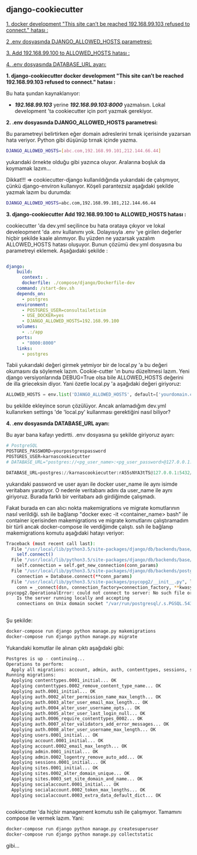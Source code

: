 ## django-cookiecutter

[1. docker development "This site can’t be reached 192.168.99.103 refused to connect." hatası :](#1)

[2 .env dosyasında DJANGO_ALLOWED_HOSTS parametresi:](#2)

[3. Add 192.168.99.100 to ALLOWED_HOSTS hatası :](#3)

[4. .env dosyasında DATABASE_URL ayarı:](#4)


**<a name='1'></a>1. django-cookiecutter docker development "This site can’t be reached 192.168.99.103 refused to connect." hatası :**

Bu hata şundan kaynaklanıyor: 

* ***192.168.99.103*** yerine ***192.168.99.103:8000*** yazmalısın. Lokal development 'ta cookiecutter için port yazmak gerekiyor.

**<a name='2'></a>2. .env dosyasında DJANGO_ALLOWED_HOSTS parametresi:**

Bu parametreyi belirtirken eğer domain adreslerini tırnak içerisinde yazarsan hata veriyor. Python gibi düşünüp tırnak içinde yazma.

```sh
DJANGO_ALLOWED_HOSTS=[abc.com,192.168.99.101,212.144.66.44]
```
yukarıdaki örnekte olduğu gibi yazınca oluyor. Aralarına boşluk da koymamak lazım...

Dikkat!!! => cookiecutter-django kullanıldığında yukarıdaki de çalışmıyor, çünkü django-environ kullanıyor. Köşeli parantezsiz aşağıdaki şekilde yazmak lazım bu durumda:

```sh
DJANGO_ALLOWED_HOSTS=abc.com,192.168.99.101,212.144.66.44
```

**<a name='3'></a>3. django-cookiecutter Add 192.168.99.100 to ALLOWED_HOSTS hatası :**

cookiecutter 'da dev.yml seçilince bu hata orataya çıkıyor ve lokal develeopment 'da .env kullanımı yok. Dolayısıyla .env 'ye girilen değerler hiçbir şekilde kaale alınmıyor. Bu yüzden ne yazarsak yazalım ALLOWED_HOSTS hatası oluşuyor. Bunun çözümü dev.yml dosyasına bu parametreyi eklemek. Aşağaıdaki şekilde :

```yml

django:
    build:
      context: .
      dockerfile: ./compose/django/Dockerfile-dev
    command: /start-dev.sh
    depends_on:
      - postgres
    environment:
      - POSTGRES_USER=consultailetisim
      - USE_DOCKER=yes
      - DJANGO_ALLOWED_HOSTS=192.168.99.100
    volumes:
      - .:/app
    ports:
      - "8000:8000"
    links:
      - postgres

```

Tabii yukarıdaki değeri girmek yetmiyor bir de local.py 'a bu değeri okumasını da söylemek lazım. Cookie-cutter 'ın bunu düzeltmesi lazım. Yeni django versiyonlarında DEBUG=True olsa bile ALLOWED_HOSTS değerini de illa grieceksin diyor. Yani özetle local.py 'a aşağıdaki değeri giriyoruz:

```py
ALLOWED_HOSTS = env.list('DJANGO_ALLOWED_HOSTS', default=['yourdomain.com', ])
```
bu şekilde ekleyince sorun çözülüyor. Ancak anlamadığım dev.yml kullanırken settings 'de 'local.py' kullanması gerektiğini nasıl biliyor?


**<a name='4'></a>4. .env dosyasında DATABASE_URL ayarı:**

Bu ayar bana kafayı yedirtti. .env dosyasına şu şekilde giriyoruz ayarı:

```python
# PostgreSQL
POSTGRES_PASSWORD=yourpostgrespassword
POSTGRES_USER=karnascookiecutter
# DATABASE_URL="postgres://<pg_user_name>:<pg_user_password>@127.0.0.1:<pg_port>/<pg_database_name>"

DATABASE_URL=postgres://karnascookiecutter:rA55sNYA3tTS@127.0.0.1:5432//karnascookiecutter

```

yukarıdaki password ve user ayarı ile docker user_name ile aynı isimde veritabanı yaratıyor. O nedenle veritabanı adını da user_name ile aynı giriyoruz. Burada farklı bir veritabanı adı girdiğimde çalışmadı. 

Fakat burada en can alıcı nokta makemigrations ve migrate komutlarının nasıl verildiği. ssh ile bağlanıp "docker exec -it <container_name> bash" ile container içerisinden makemigrations ve migrate komutlarını çalıştıramadım bir türli ancak docker-compose ile verdiğimde çalıştı.
ssh ile bağlanıp makemigrations komutu aşağıdaki hatayı veriyor:

```sh
Traceback (most recent call last):
  File "/usr/local/lib/python3.5/site-packages/django/db/backends/base/base.py", line 199, in ensure_connection
    self.connect()
  File "/usr/local/lib/python3.5/site-packages/django/db/backends/base/base.py", line 171, in connect
    self.connection = self.get_new_connection(conn_params)
  File "/usr/local/lib/python3.5/site-packages/django/db/backends/postgresql/base.py", line 176, in get_new_connection
    connection = Database.connect(**conn_params)
  File "/usr/local/lib/python3.5/site-packages/psycopg2/__init__.py", line 130, in connect
    conn = _connect(dsn, connection_factory=connection_factory, **kwasync)
psycopg2.OperationalError: could not connect to server: No such file or directory
	Is the server running locally and accepting
	connections on Unix domain socket "/var/run/postgresql/.s.PGSQL.5432"?
	
```

Şu şekilde:

```sh
docker-compose run django python manage.py makemigrations 
docker-compose run django python manage.py migrate
```

Yukarıdaki komutlar ile alınan çıktı aşağıdaki gibi:

```sh
Postgres is up - continuing...
Operations to perform:
  Apply all migrations: account, admin, auth, contenttypes, sessions, sites, socialaccount, users
Running migrations:
  Applying contenttypes.0001_initial... OK
  Applying contenttypes.0002_remove_content_type_name... OK
  Applying auth.0001_initial... OK
  Applying auth.0002_alter_permission_name_max_length... OK
  Applying auth.0003_alter_user_email_max_length... OK
  Applying auth.0004_alter_user_username_opts... OK
  Applying auth.0005_alter_user_last_login_null... OK
  Applying auth.0006_require_contenttypes_0002... OK
  Applying auth.0007_alter_validators_add_error_messages... OK
  Applying auth.0008_alter_user_username_max_length... OK
  Applying users.0001_initial... OK
  Applying account.0001_initial... OK
  Applying account.0002_email_max_length... OK
  Applying admin.0001_initial... OK
  Applying admin.0002_logentry_remove_auto_add... OK
  Applying sessions.0001_initial... OK
  Applying sites.0001_initial... OK
  Applying sites.0002_alter_domain_unique... OK
  Applying sites.0003_set_site_domain_and_name... OK
  Applying socialaccount.0001_initial... OK
  Applying socialaccount.0002_token_max_lengths... OK
  Applying socialaccount.0003_extra_data_default_dict... OK
 
```

cookiecutter 'da hiçbir management komutu ssh ile çalışmıyor. Tamamını compose ile vermek lazım. Yani:

```sh
docker-compose run django python manage.py createsuperuser 
docker-compose run django python manage.py collectstatic
```

gibi...



